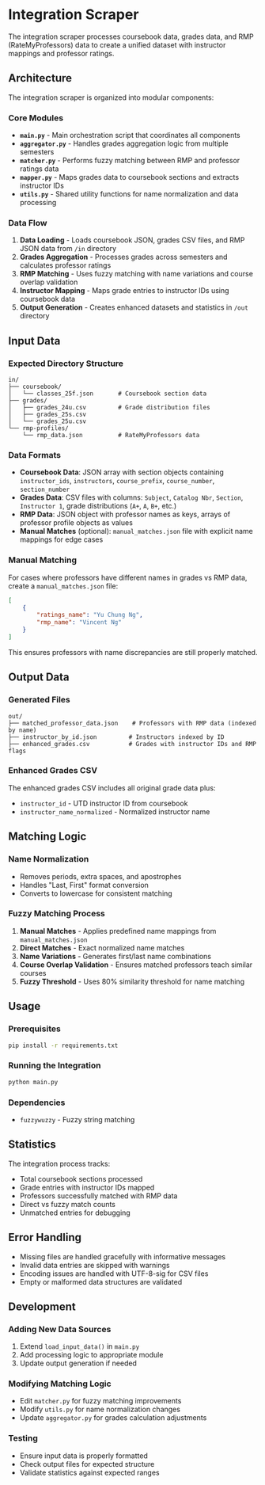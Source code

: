 # Integration Scraper

The integration scraper processes coursebook data, grades data, and RMP (RateMyProfessors) data to create a unified dataset with instructor mappings and professor ratings.

## Architecture

The integration scraper is organized into modular components:

### Core Modules

- **`main.py`** - Main orchestration script that coordinates all components
- **`aggregator.py`** - Handles grades aggregation logic from multiple semesters
- **`matcher.py`** - Performs fuzzy matching between RMP and professor ratings data
- **`mapper.py`** - Maps grades data to coursebook sections and extracts instructor IDs
- **`utils.py`** - Shared utility functions for name normalization and data processing

### Data Flow

1. **Data Loading** - Loads coursebook JSON, grades CSV files, and RMP JSON data from `/in` directory
2. **Grades Aggregation** - Processes grades across semesters and calculates professor ratings
3. **RMP Matching** - Uses fuzzy matching with name variations and course overlap validation
4. **Instructor Mapping** - Maps grade entries to instructor IDs using coursebook data
5. **Output Generation** - Creates enhanced datasets and statistics in `/out` directory

## Input Data

### Expected Directory Structure
```
in/
├── coursebook/
│   └── classes_25f.json       # Coursebook section data
├── grades/
│   ├── grades_24u.csv         # Grade distribution files
│   ├── grades_25s.csv
│   └── grades_25u.csv
└── rmp-profiles/
    └── rmp_data.json          # RateMyProfessors data
```

### Data Formats

- **Coursebook Data**: JSON array with section objects containing `instructor_ids`, `instructors`, `course_prefix`, `course_number`, `section_number`
- **Grades Data**: CSV files with columns: `Subject`, `Catalog Nbr`, `Section`, `Instructor 1`, grade distributions (`A+`, `A`, `B+`, etc.)
- **RMP Data**: JSON object with professor names as keys, arrays of professor profile objects as values
- **Manual Matches** (optional): `manual_matches.json` file with explicit name mappings for edge cases

### Manual Matching

For cases where professors have different names in grades vs RMP data, create a `manual_matches.json` file:

```json
[
    {
        "ratings_name": "Yu Chung Ng",
        "rmp_name": "Vincent Ng"
    }
]
```

This ensures professors with name discrepancies are still properly matched.

## Output Data

### Generated Files
```
out/
├── matched_professor_data.json    # Professors with RMP data (indexed by name)
├── instructor_by_id.json         # Instructors indexed by ID
├── enhanced_grades.csv           # Grades with instructor IDs and RMP flags
```

### Enhanced Grades CSV

The enhanced grades CSV includes all original grade data plus:
- `instructor_id` - UTD instructor ID from coursebook
- `instructor_name_normalized` - Normalized instructor name

## Matching Logic

### Name Normalization
- Removes periods, extra spaces, and apostrophes
- Handles "Last, First" format conversion
- Converts to lowercase for consistent matching

### Fuzzy Matching Process
1. **Manual Matches** - Applies predefined name mappings from `manual_matches.json`
2. **Direct Matches** - Exact normalized name matches
3. **Name Variations** - Generates first/last name combinations
4. **Course Overlap Validation** - Ensures matched professors teach similar courses
5. **Fuzzy Threshold** - Uses 80% similarity threshold for name matching

## Usage

### Prerequisites
```bash
pip install -r requirements.txt
```

### Running the Integration
```bash
python main.py
```

### Dependencies
- `fuzzywuzzy` - Fuzzy string matching

## Statistics

The integration process tracks:
- Total coursebook sections processed
- Grade entries with instructor IDs mapped
- Professors successfully matched with RMP data
- Direct vs fuzzy match counts
- Unmatched entries for debugging

## Error Handling

- Missing files are handled gracefully with informative messages
- Invalid data entries are skipped with warnings
- Encoding issues are handled with UTF-8-sig for CSV files
- Empty or malformed data structures are validated

## Development

### Adding New Data Sources
1. Extend `load_input_data()` in `main.py`
2. Add processing logic to appropriate module
3. Update output generation if needed

### Modifying Matching Logic
- Edit `matcher.py` for fuzzy matching improvements
- Modify `utils.py` for name normalization changes
- Update `aggregator.py` for grades calculation adjustments

### Testing
- Ensure input data is properly formatted
- Check output files for expected structure
- Validate statistics against expected ranges